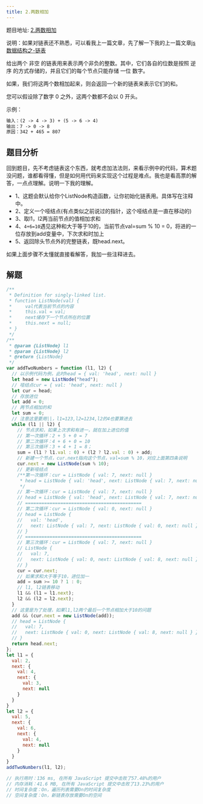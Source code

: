 ```yaml
---
title: 2.两数相加
---
```

题目地址: [2.两数相加](https://leetcode-cn.com/problems/add-two-numbers/) <br/>

说明：如果对链表还不熟悉，可以看我上一篇文章，先了解一下我的上一篇文章[js数据结构之-链表](https://juejin.im/post/5f029a09e51d45346b1ef8c2)

给出两个 非空 的链表用来表示两个非负的整数。其中，它们各自的位数是按照 逆序 的方式存储的，并且它们的每个节点只能存储 一位 数字。

如果，我们将这两个数相加起来，则会返回一个新的链表来表示它们的和。

您可以假设除了数字 0 之外，这两个数都不会以 0 开头。

示例：
```md
输入：(2 -> 4 -> 3) + (5 -> 6 -> 4)
输出：7 -> 0 -> 8
原因：342 + 465 = 807
```
## 题目分析
回到题目，先不考虑链表这个东西，就考虑加法法则，来看示例中的代码，算术题没问题，谁都看得懂，但是如何用代码来实现这个过程是难点。我也是看高票的解答，一点点理解。说明一下我的理解。
- 1、这题会默认给你个ListNode构造函数，让你初始化链表用。具体写在注释中。
- 2、定义一个哑结点(有点类似之前说过的指针，这个哑结点是一直在移动的)
- 3、取l1，l2两当前节点的值相加求和
- 4、`4+6=10`遇见这种和大于等于10的，当前节点val=sum % 10 = 0，将进的一位存放到add变量中，下次求和时加上
- 5、返回除头节点外的完整链表，既head.next。

如果上面步骤不太懂就直接看解答，我加一些注释进去。
## 解题
```js
/**
 * Definition for singly-linked list.
 * function ListNode(val) {
 *     val代表当前节点的内容
 *     this.val = val;
 *     next储存下一个节点所在的位置
 *     this.next = null;
 * }
 */
/**
 * @param {ListNode} l1
 * @param {ListNode} l2
 * @return {ListNode}
 */
var addTwoNumbers = function (l1, l2) {
  // 以示例代码为例，此时head = { val: 'head', next: null }
  let head = new ListNode("head");
  // 哑结点cur = { val: 'head', next: null }
  let cur = head;
  // 存放进位
  let add = 0;
  // 两节点相加的和
  let sum = 0;
  // 注意这里要用||，l1=123,l2=1234,l2的4也要算进去
  while (l1 || l2) {
    // 节点求和，如果上次求和有进一，就在加上进位的值
    // 第一次循环：2 + 5 + 0 = 7
    // 第二次循环：4 + 6 + 0 = 10
    // 第三次循环：3 + 4 + 1 = 8；
    sum = (l1 ? l1.val : 0) + (l2 ? l2.val : 0) + add;
    // 新建一个节点，cur.next指向这个节点，val=sum % 10，对应上面第四条说明
    cur.next = new ListNode(sum % 10);
    // 更新哑结点
    /**第一次循环：cur = ListNode { val: 7, next: null }
     * head = ListNode { val: 'head', next: ListNode { val: 7, next: null } }
     */
    // 第一次循环：cur = ListNode { val: 7, next: null }
    // head = ListNode { val: 'head', next: ListNode { val: 7, next: null } }
    // ===========================================
    // 第二次循环：cur = ListNode { val: 0, next: null }
    // head = ListNode {
    //   val: 'head',
    //   next: ListNode { val: 7, next: ListNode { val: 0, next: null } }
    // }
    // ===========================================
    // 第三次循环：cur = ListNode { val: 7, next: null }
    // ListNode {
    //   val: 7,
    //   next: ListNode { val: 0, next: ListNode { val: 8, next: null } }
    // }
    cur = cur.next;
    // 如果求和大于等于10，进位加一
    add = sum >= 10 ? 1 : 0;
    // l1, l2链表移动
    l1 && (l1 = l1.next);
    l2 && (l2 = l2.next);
  }
  // 这里是为了处理，如果l1,l2两个最后一个节点相加大于10的问题
  add && (cur.next = new ListNode(add));
  // head = ListNode {
  //   val: 7,
  //   next: ListNode { val: 0, next: ListNode { val: 8, next: null } }
  // }
  return head.next;
};
let l1 = {
  val: 2,
  next: {
    val: 4,
    next: {
      val: 3,
      next: null
    }
  }
}
let l2 = {
  val: 5,
  next: {
    val: 6,
    next: {
      val: 4,
      next: null
    }
  }
}
addTwoNumbers(l1, l2);

// 执行用时：136 ms, 在所有 JavaScript 提交中击败了57.48%的用户
// 内存消耗：41.6 MB, 在所有 JavaScript 提交中击败了13.23%的用户
// 时间复杂度：On，遍历列表需要On的时间复杂度
// 空间复杂度：On，新链表存放需要On的空间
```
